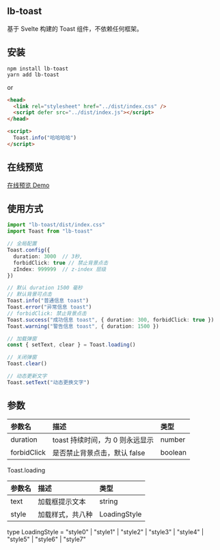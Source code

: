 ## lb-toast

基于 Svelte 构建的 Toast 组件，不依赖任何框架。

## 安装

```shell
npm install lb-toast
yarn add lb-toast
```

or

```html
<head>
  <link rel="stylesheet" href="../dist/index.css" />
  <script defer src="../dist/index.js"></script>
</head>

<script>
  Toast.info("哈哈哈哈")
</script>
```

## 在线预览

[在线预览 Demo](https://lb-tools.github.io/lb-toast/)

## 使用方式

```typescript
import "lb-toast/dist/index.css"
import Toast from "lb-toast"

// 全局配置
Toast.config({
  duration: 3000  // 3秒,
  forbidClick: true // 禁止背景点击
  zIndex: 999999  // z-index 层级
})

// 默认 duration 1500 毫秒
// 默认背景可点击
Toast.info("普通信息 toast")
Toast.error("异常信息 toast")
// forbidClick: 禁止背景点击
Toast.success("成功信息 toast", { duration: 300, forbidClick: true })
Toast.warning("警告信息 toast", { duration: 1500 })

// 加载弹窗
const { setText, clear } = Toast.loading()

// 关闭弹窗
Toast.clear()

// 动态更新文字
Toast.setText("动态更换文字")
```

## 参数

| 参数名      | 描述                            | 类型    |
| :---------- | :------------------------------ | :------ |
| duration    | toast 持续时间，为 0 则永远显示 | number  |
| forbidClick | 是否禁止背景点击，默认 false    | boolean |

Toast.loading

| 参数名 | 描述             | 类型         |
| :----- | :--------------- | :----------- |
| text   | 加载框提示文本   | string       |
| style  | 加载样式，共八种 | LoadingStyle |

type LoadingStyle = "style0"
| "style1"
| "style2"
| "style3"
| "style4"
| "style5"
| "style6"
| "style7"
